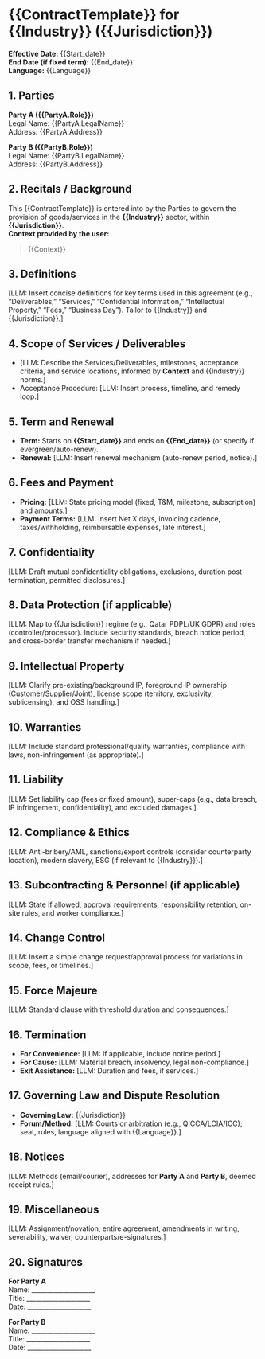# {{ContractTemplate}} for {{Industry}} ({{Jurisdiction}})

**Effective Date:** {{Start_date}}  
**End Date (if fixed term):** {{End_date}}  
**Language:** {{Language}}



## 1. Parties
**Party A ({{PartyA.Role}})**  
Legal Name: {{PartyA.LegalName}}  
Address: {{PartyA.Address}}

**Party B ({{PartyB.Role}})**  
Legal Name: {{PartyB.LegalName}}  
Address: {{PartyB.Address}}



## 2. Recitals / Background
This {{ContractTemplate}} is entered into by the Parties to govern the provision of goods/services in the **{{Industry}}** sector, within **{{Jurisdiction}}**.  
**Context provided by the user:**  
> {{Context}}



## 3. Definitions
[LLM: Insert concise definitions for key terms used in this agreement (e.g., “Deliverables,” “Services,” “Confidential Information,” “Intellectual Property,” “Fees,” “Business Day”). Tailor to {{Industry}} and {{Jurisdiction}}.]



## 4. Scope of Services / Deliverables
- [LLM: Describe the Services/Deliverables, milestones, acceptance criteria, and service locations, informed by **Context** and {{Industry}} norms.]
- Acceptance Procedure: [LLM: Insert process, timeline, and remedy loop.]



## 5. Term and Renewal
- **Term:** Starts on **{{Start_date}}** and ends on **{{End_date}}** (or specify if evergreen/auto-renew).  
- **Renewal:** [LLM: Insert renewal mechanism (auto-renew period, notice).]



## 6. Fees and Payment
- **Pricing:** [LLM: State pricing model (fixed, T&M, milestone, subscription) and amounts.]  
- **Payment Terms:** [LLM: Insert Net X days, invoicing cadence, taxes/withholding, reimbursable expenses, late interest.]



## 7. Confidentiality
[LLM: Draft mutual confidentiality obligations, exclusions, duration post-termination, permitted disclosures.]



## 8. Data Protection (if applicable)
[LLM: Map to {{Jurisdiction}} regime (e.g., Qatar PDPL/UK GDPR) and roles (controller/processor). Include security standards, breach notice period, and cross-border transfer mechanism if needed.]



## 9. Intellectual Property
[LLM: Clarify pre-existing/background IP, foreground IP ownership (Customer/Supplier/Joint), license scope (territory, exclusivity, sublicensing), and OSS handling.]



## 10. Warranties
[LLM: Include standard professional/quality warranties, compliance with laws, non-infringement (as appropriate).]



## 11. Liability
[LLM: Set liability cap (fees or fixed amount), super-caps (e.g., data breach, IP infringement, confidentiality), and excluded damages.]



## 12. Compliance & Ethics
[LLM: Anti-bribery/AML, sanctions/export controls (consider counterparty location), modern slavery, ESG (if relevant to {{Industry}}).]



## 13. Subcontracting & Personnel (if applicable)
[LLM: State if allowed, approval requirements, responsibility retention, on-site rules, and worker compliance.]



## 14. Change Control
[LLM: Insert a simple change request/approval process for variations in scope, fees, or timelines.]



## 15. Force Majeure
[LLM: Standard clause with threshold duration and consequences.]



## 16. Termination
- **For Convenience:** [LLM: If applicable, include notice period.]  
- **For Cause:** [LLM: Material breach, insolvency, legal non-compliance.]  
- **Exit Assistance:** [LLM: Duration and fees, if services.]



## 17. Governing Law and Dispute Resolution
- **Governing Law:** {{Jurisdiction}}  
- **Forum/Method:** [LLM: Courts or arbitration (e.g., QICCA/LCIA/ICC); seat, rules, language aligned with {{Language}}.]



## 18. Notices
[LLM: Methods (email/courier), addresses for **Party A** and **Party B**, deemed receipt rules.]



## 19. Miscellaneous
[LLM: Assignment/novation, entire agreement, amendments in writing, severability, waiver, counterparts/e-signatures.]



## 20. Signatures
**For Party A**  
Name: ____________________  
Title: ____________________  
Date: ____________________

**For Party B**  
Name: ____________________  
Title: ____________________  
Date: ____________________